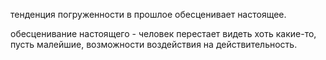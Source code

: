 тенденция погруженности в прошлое обесценивает настоящее.

обесценивание настоящего - человек перестает видеть хоть какие-то, пусть малейшие, возможности воздействия на действительность.

